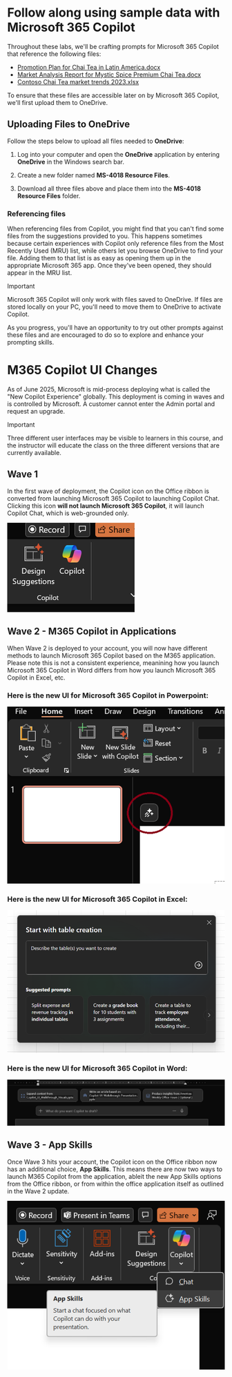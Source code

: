 # Follow along using sample data with Microsoft 365 Copilot

Throughout these labs, we'll be crafting prompts for Microsoft 365 Copilot that reference the following files:

- [Promotion Plan for Chai Tea in Latin America.docx](https://go.microsoft.com/fwlink/?linkid=2269126)
- [Market Analysis Report for Mystic Spice Premium Chai Tea.docx](https://go.microsoft.com/fwlink/?linkid=2268826)
- [Contoso Chai Tea market trends 2023.xlsx](https://go.microsoft.com/fwlink/?linkid=2268822)

To ensure that these files are accessible later on by Microsoft 365 Copilot, we'll first upload them to OneDrive.

## Uploading Files to OneDrive

Follow the steps below to upload all files needed to **OneDrive**:

1. Log into your computer and open the **OneDrive** application by entering **OneDrive** in the Windows search bar.

2. Create a new folder named **MS-4018 Resource Files**.

3. Download all three files above and place them into the **MS-4018 Resource Files** folder.

### Referencing files

When referencing files from Copilot, you might find that you can't find some files from the suggestions provided to you. This happens sometimes because certain experiences with Copilot only reference files from the Most Recently Used (MRU) list, while others let you browse OneDrive to find your file. Adding them to that list is as easy as opening them up in the appropriate Microsoft 365 app.  Once they've been opened, they should appear in the MRU list.

> [!IMPORTANT]
> Microsoft 365 Copilot will only work with files saved to OneDrive. If files are stored locally on your PC, you'll need to move them to OneDrive to activate Copilot.

As you progress, you'll have an opportunity to try out other prompts against these files and are encouraged to do so to explore and enhance your prompting skills.

# M365 Copilot UI Changes

As of June 2025, Microsoft is mid-process deploying what is called the "New Copilot Experience" globally.  This deployment is coming in waves and is controlled by Microsoft.   A customer cannot enter the Admin portal and request an upgrade.

> [!IMPORTANT]
> Three different user interfaces may be visible to learners in this course, and the instructor will educate the class on the three different versions that are currently available.  

## Wave 1
In the first wave of deployment, the Copilot icon on the Office ribbon is converted from launching Microsoft 365 Copilot to launching Copilot Chat.  Clicking this icon **will not launch Microsoft 365 Copilot**, it will launch Copilot Chat, which is web-grounded only.

![Copilot Chat Only](https://github.com/JazzyWagdaddy/MS-4018-Draft-analyze-present-Microsoft-365-Copilot/blob/master/Allfiles/Old%20CP%20now%20just%20Chat.png)

## Wave 2 - M365 Copilot in Applications
When Wave 2 is deployed to your account, you will now have different methods to launch Microsoft 365 Copilot based on the M365 application.  Please note this is not a consistent experience, meanining how you launch Microsoft 365 Copilot in Word differs from how you launch Microsoft 365 Copilot in Excel, etc.

### Here is the new UI for Microsoft 365 Copilot in Powerpoint:

![New Powerpoint](https://github.com/JazzyWagdaddy/MS-4018-Draft-analyze-present-Microsoft-365-Copilot/blob/master/Allfiles/CP%20New%20Experience.png)

### Here is the new UI for Microsoft 365 Copilot in Excel:

![Copilot in Excel](https://github.com/JazzyWagdaddy/MS-4018-Draft-analyze-present-Microsoft-365-Copilot/blob/master/Allfiles/new%20cp%20in%20excel.png)

### Here is the new UI for Microsoft 365 Copilot in Word:

![Copilot in Word](https://github.com/JazzyWagdaddy/MS-4018-Draft-analyze-present-Microsoft-365-Copilot/blob/master/Allfiles/New%20cp%20in%20word.png)

## Wave 3 - App Skills
Once Wave 3 hits your account, the Copilot icon on the Office ribbon now has an additional choice, **App Skills**.  This means there are now two ways to launch M365 Copilot from the application, ableit the new App Skills options from the Office ribbon, or from within the office application itself as outlined in the Wave 2 update. 

![App Skills](https://github.com/JazzyWagdaddy/MS-4018-Draft-analyze-present-Microsoft-365-Copilot/blob/master/Allfiles/Full%20New%20Experience.png)


